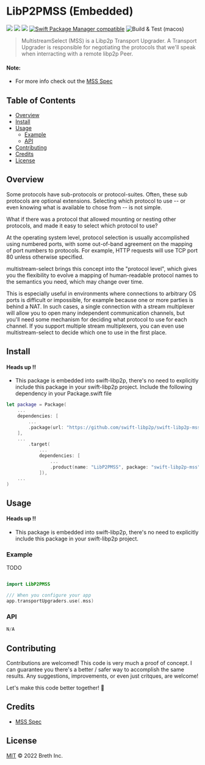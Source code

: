 # LibP2PMSS (Embedded)

[![](https://img.shields.io/badge/made%20by-Breth-blue.svg?style=flat-square)](https://breth.app)
[![](https://img.shields.io/badge/project-multiformats-blue.svg?style=flat-square)](https://github.com/multiformats/multiformats)
[![](https://img.shields.io/badge/project-libp2p-yellow.svg?style=flat-square)](http://libp2p.io/)
[![Swift Package Manager compatible](https://img.shields.io/badge/SPM-compatible-blue.svg?style=flat-square)](https://github.com/apple/swift-package-manager)
![Build & Test (macos)](https://github.com/swift-libp2p/swift-libp2p-mss/actions/workflows/build+test.yml/badge.svg)

> MultistreamSelect (MSS) is a Libp2p Transport Upgrader. A Transport Upgrader is responsible for negotiating the protocols that we'll speak when interracting with a remote libp2p Peer. 

#### Note: 
- For more info check out the [MSS Spec](https://github.com/multiformats/multistream-select)

## Table of Contents

- [Overview](#overview)
- [Install](#install)
- [Usage](#usage)
  - [Example](#example)
  - [API](#api)
- [Contributing](#contributing)
- [Credits](#credits)
- [License](#license)

## Overview
Some protocols have sub-protocols or protocol-suites. Often, these sub protocols are optional extensions. Selecting which protocol to use -- or even knowing what is available to chose from -- is not simple.

What if there was a protocol that allowed mounting or nesting other protocols, and made it easy to select which protocol to use?

At the operating system level, protocol selection is usually accomplished using numbered ports, with some out-of-band agreement on the mapping of port numbers to protocols. For example, HTTP requests will use TCP port 80 unless otherwise specified.

multistream-select brings this concept into the "protocol level", which gives you the flexibility to evolve a mapping of human-readable protocol names to the semantics you need, which may change over time.

This is especially useful in environments where connections to arbitrary OS ports is difficult or impossible, for example because one or more parties is behind a NAT. In such cases, a single connection with a stream multiplexer will allow you to open many independent communication channels, but you'll need some mechanism for deciding what protocol to use for each channel. If you support multiple stream multiplexers, you can even use multistream-select to decide which one to use in the first place.

## Install
#### Heads up ‼️
- This package is embedded into swift-libp2p, there's no need to explicitly include this package in your swift-libp2p project.
Include the following dependency in your Package.swift file
```Swift
let package = Package(
    ...
    dependencies: [
        ...
        .package(url: "https://github.com/swift-libp2p/swift-libp2p-mss.git", .upToNextMajor(from: "0.0.1"))
    ],
    ...
        .target(
            ...
            dependencies: [
                ...
                .product(name: "LibP2PMSS", package: "swift-libp2p-mss"),
            ]),
    ...
)
```

## Usage
#### Heads up ‼️
- This package is embedded into swift-libp2p, there's no need to explicitly include this package in your swift-libp2p project.
### Example 
TODO

```Swift

import LibP2PMSS

/// When you configure your app
app.transportUpgraders.use(.mss)

```

### API
```Swift
N/A
```

## Contributing

Contributions are welcomed! This code is very much a proof of concept. I can guarantee you there's a better / safer way to accomplish the same results. Any suggestions, improvements, or even just critques, are welcome! 

Let's make this code better together! 🤝

## Credits

- [MSS Spec](https://github.com/multiformats/multistream-select)

## License

[MIT](LICENSE) © 2022 Breth Inc.
